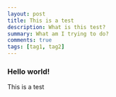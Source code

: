 ```yaml
---
layout: post
title: This is a test
description: What is this test?
summary: What am I trying to do?
comments: true
tags: [tag1, tag2]
---
```


### Hello world!

This is a test